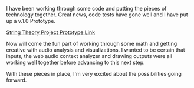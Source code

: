 I have been working through some code and putting the pieces of technology together. Great news, code tests have gone well and I have put up a v.1.0 Prototype.

[String Theory Project Prototype Link](http://taramanuel.com/stringtheory/index.html "String Theory Project Prototype")

Now will come the fun part of working through some math and getting creative with audio analysis and visualizations.  I wanted to be certain that inputs, the web audio context analyzer and drawing outputs were all working well together before advancing to this next step.

With these pieces in place, I'm very excited about the possibilities going forward.
